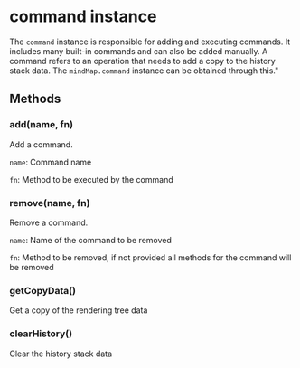 # command instance

The `command` instance is responsible for adding and executing commands. It
includes many built-in commands and can also be added manually. A command refers
to an operation that needs to add a copy to the history stack data. The
`mindMap.command` instance can be obtained through this."

## Methods

### add(name, fn)

Add a command.

`name`: Command name

`fn`: Method to be executed by the command

### remove(name, fn)

Remove a command.

`name`: Name of the command to be removed

`fn`: Method to be removed, if not provided all methods for the command will be
removed

### getCopyData()

Get a copy of the rendering tree data

### clearHistory()

Clear the history stack data